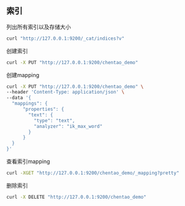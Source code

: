 ## 索引

列出所有索引以及存储大小
```bash
curl "http://127.0.0.1:9200/_cat/indices?v"
```

创建索引
```bash
curl -X PUT "http://127.0.0.1:9200/chentao_demo"
```

创建mapping
```bash
curl -X PUT "http://127.0.0.1:9200/chentao_demo" \
--header 'Content-Type: application/json' \
--data '{
  "mappings": {
      "properties": {
        "text": {
          "type": "text",
          "analyzer": "ik_max_word"
        }
      }
  }
}'
```

查看索引mapping
```bash
curl -XGET "http://127.0.0.1:9200/chentao_demo/_mapping?pretty" 
```

删除索引
```bash
curl -X DELETE "http://127.0.0.1:9200/chentao_demo"
```